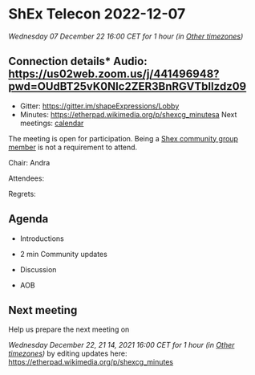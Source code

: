 # ShEx Telecon 2022-12-07
*Wednesday 07 December 22  16:00 CET for 1 hour (in [Other timezones](https://www.timeanddate.com/worldclock/fixedtime.html?msg=ShEx+CG&iso=20221207T16&p1=3759&p2=248&p3=304&p4=185&p5=4675&p6=233&p7=1272&p8=337&p9=312&ah=1))*

## Connection details* Audio: https://us02web.zoom.us/j/441496948?pwd=OUdBT25vK0NIc2ZER3BnRGVTblIzdz09
* Gitter: https://gitter.im/shapeExpressions/Lobby
* Minutes: https://etherpad.wikimedia.org/p/shexcg_minutesa
Next meetings: [calendar](https://calendar.google.com/event?action=TEMPLATE&tmeid=N2VyOGMyYjJnZTVma25qMWhlYWF2YmYycHFfMjAyMDAxMDhUMTMwMDAwWiBtaWNlbGlvLmJlX2FjM2xqNzNqdTA0YTY3OGIwaHRsMXBpamRvQGc&tmsrc=micelio.be_ac3lj73ju04a678b0htl1pijdo%40group.calendar.google.com&scp=ALL)

The meeting is open for participation. Being a [Shex community group member](https://www.w3.org/community/shex/participants) is not a requirement to attend.

Chair: Andra

Attendees: 

Regrets:

## Agenda

* Introductions

* 2 min Community updates

* Discussion

* AOB

## Next meeting
Help us prepare the next meeting on 

 *Wednesday December 22, 21 14, 2021 16:00 CET for 1 hour (in [Other timezones](https://www.timeanddate.com/worldclock/fixedtime.html?msg=ShEx+CG&iso=20211222T16&p1=195&ah=1))* by editing updates here:  https://etherpad.wikimedia.org/p/shexcg_minutes
